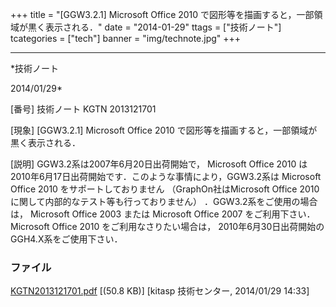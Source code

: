 ﻿+++
title = "[GGW3.2.1] Microsoft Office 2010 で図形等を描画すると，一部領域が黒く表示される．"
date = "2014-01-29"
ttags = ["技術ノート"]
tcategories = ["tech"]
banner = "img/technote.jpg"
+++

-----------------------------------------------------------------------------------------------------------------------------

*技術ノート

2014/01/29*


[番号]
技術ノート KGTN 2013121701

[現象]
[GGW3.2.1] Microsoft Office 2010
で図形等を描画すると，一部領域が黒く表示される．

[説明]
GGW3.2系は2007年6月20日出荷開始で， Microsoft Office 2010
は2010年6月17日出荷開始です．このような事情により，GGW3.2系は Microsoft
Office 2010 をサポートしておりません （GraphOn社はMicrosoft Office 2010
に関して内部的なテスト等も行っておりません）
．GGW3.2系をご使用の場合は， Microsoft Office 2003 または Microsoft
Office 2007 をご利用下さい． Microsoft Office 2010
をご利用なさりたい場合は，
2010年6月30日出荷開始のGGH4.X系をご使用下さい．


### ファイル

 
 


[KGTN2013121701.pdf](http://techreport.kitasp.net/attachments/download/1458/KGTN2013121701.pdf)
 [(50.8 KB)] [kitasp 技術センター, 2014/01/29
14:33]


 


 

